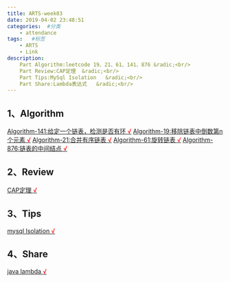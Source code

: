 ```yaml
---
title: ARTS-week03
date: 2019-04-02 23:48:51
categories:  #分类
    - attendance
tags:   #标签
    - ARTS
    - Link
description: 
    Part Algorithm:leetcode 19、21、61、141、876 &radic;<br/>
   	Part Review:CAP定理  &radic;<br/>
    Part Tips:MySql Isolation   &radic;<br/>
    Part Share:Lambda表达式   &radic;<br/>
---
```



1、Algorithm
-------



[Algorithm-141:给定一个链表，检测是否有环 <font color="#FF0000">&radic;</font>](/algorithm/Algorithm-141.html)
[Algorithm-19:移除链表中倒数第n个元素 <font color="#FF0000">&radic;</font>](/algorithm/Algorithm-19.html)
[Algorithm-21:合并有序链表   <font color="#FF0000"> &radic;</font>](/algorithm/Algorithm-21.html)
[Algorithm-61:旋转链表 <font color="#FF0000">&radic;</font>](/algorithm/Algorithm-61.html)
[Algorithm-876:链表的中间结点<font color="#FF0000"> &radic;</font>](/algorithm/Algorithm-876.html)

2、Review
-------
[CAP定理 <font color="#FF0000">&radic;</font>](/review/cap.html)

3、Tips
-------

[mysql Isolation <font color="#FF0000">&radic;</font>](/tips/mysql-Iosalation-tips.html)

4、Share
-------

[java lambda <font color="#FF0000">&radic;</font>](/tips/java-lambda-share.html)
